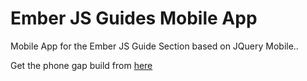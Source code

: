 Ember JS Guides Mobile App
=========================

Mobile App for the Ember JS Guide Section based on JQuery Mobile..

Get the phone gap build from [here](https://build.phonegap.com/apps/729025/share)

